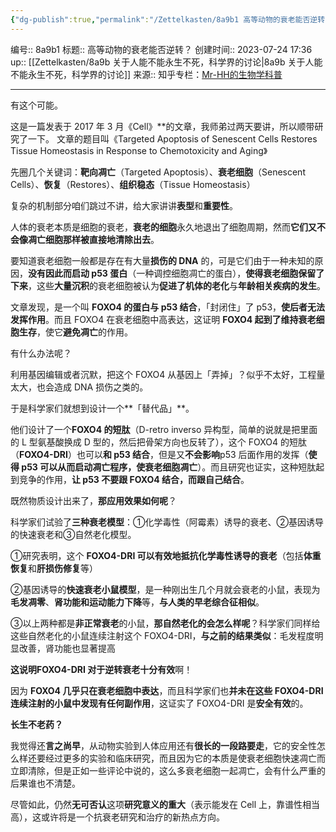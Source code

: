 ```yaml
---
{"dg-publish":true,"permalink":"/Zettelkasten/8a9b1 高等动物的衰老能否逆转？/","dgPassFrontmatter":true}
---
```


编号:: 8a9b1
标题:: 高等动物的衰老能否逆转？
创建时间:: 2023-07-24 17:36
up:: [[Zettelkasten/8a9b 关于人能不能永生不死，科学界的讨论\|8a9b 关于人能不能永生不死，科学界的讨论]]
来源:: 知乎专栏：[Mr-HH的生物学科普](https://zhuanlan.zhihu.com/mr-hh)

---
有这个可能。

这是一篇发表于 2017 年 3 月《Cell》**的文章，我师弟过两天要讲，所以顺带研究了一下。
文章的题目叫《Targeted Apoptosis of Senescent Cells Restores Tissue Homeostasis in Response to Chemotoxicity and Aging》

先圈几个关键词：**靶向凋亡**（Targeted Apoptosis）、**衰老细胞**（Senescent Cells）、**恢复**（Restores）、**组织稳态**（Tissue Homeostasis）

复杂的机制部分咱们跳过不讲，给大家讲讲**表型**和**重要性**。

人体的衰老本质是细胞的衰老，**衰老的细胞**永久地退出了细胞周期，然而**它们又不会像凋亡细胞那样被直接地清除出去**。

要知道衰老细胞一般都是存在有大量**损伤的 DNA** 的，可是它们由于一种未知的原因，**没有因此而启动 p53 蛋白**（一种调控细胞凋亡的蛋白），**使得衰老细胞保留了下来**，这些**大量沉积**的衰老细胞被认为**促进了机体的老化**与**年龄相关疾病的发生**。

文章发现，是一个叫 **FOXO4 的蛋白与 p53 结合**，「封闭住」了 p53，**使后者无法发挥作用**。而且 FOXO4 在衰老细胞中高表达，这证明 **FOXO4 起到了维持衰老细胞生存**，使它**避免凋亡**的作用。

有什么办法呢？

利用基因编辑或者沉默，把这个 FOXO4 从基因上「弄掉」？似乎不太好，工程量太大，也会造成 DNA 损伤之类的。

于是科学家们就想到设计一个**「替代品」**。

他们设计了一个**FOXO4 的短肽**（D-retro inverso 异构型，简单的说就是把里面的 L 型氨基酸换成 D 型的，然后把骨架方向也反转了），这个 FOXO4 的短肽（**FOXO4-DRI**）也可以**和 p53 结合**，但是又**不会影响**p53 后面作用的发挥（**使得 p53 可以从而启动凋亡程序，使衰老细胞凋亡**）。而且研究也证实，这种短肽起到竞争的作用，**让 p53 不要跟 FOXO4 结合，而跟自己结合**。

既然物质设计出来了，**那应用效果如何呢**？

科学家们试验了**三种衰老模型**：①化学毒性（阿霉素）诱导的衰老、②基因诱导的快速衰老和③自然老化模型。

①研究表明，这个 **FOXO4-DRI 可以有效地抵抗化学毒性诱导的衰老**（包括**体重恢复**和**肝损伤修复**等）

②基因诱导的**快速衰老小鼠模型**，是一种刚出生几个月就会衰老的小鼠，表现为**毛发凋零**、**肾功能和运动能力下降**等，**与人类的早老综合征相似**。

③以上两种都是**非正常衰老**的小鼠，**那自然老化的会怎么样呢**？科学家们同样给这些自然老化的小鼠连续注射这个 FOXO4-DRI，**与之前的结果类似**：毛发程度明显改善，肾功能也显著提高

**这说明FOXO4-DRI 对于逆转衰老十分有效**啊！

因为 **FOXO4 几乎只在衰老细胞中表达**，而且科学家们也**并未在这些 FOXO4-DRI 连续注射的小鼠中发现有任何副作用**，这证实了 FOXO4-DRI 是**安全有效**的。

**长生不老药？**

我觉得还**言之尚早**，从动物实验到人体应用还有**很长的一段路要走**，它的安全性怎么样还要经过更多的实验和临床研究，而且因为它的本质是使衰老细胞快速凋亡而立即清除，但是正如一些评论中说的，这么多衰老细胞一起凋亡，会有什么严重的后果谁也不清楚。

尽管如此，仍然**无可否认**这项**研究意义的重大**（表示能发在 Cell 上，靠谱性相当高），这或许将是一个抗衰老研究和治疗的新热点方向。


